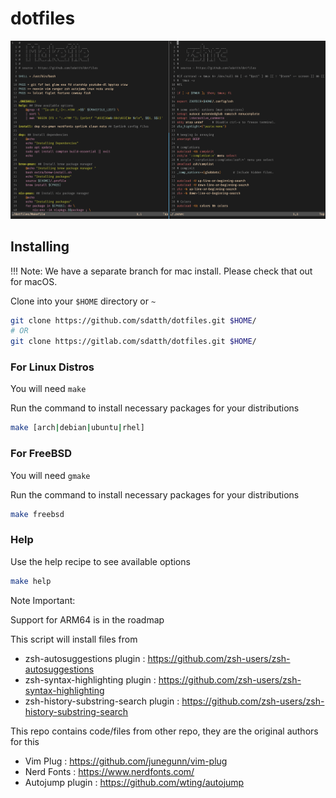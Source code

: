# dotfiles

![machfiles image](./extra/ss.png)

## Installing

!!! Note: We have a separate branch for mac install. Please check that out for macOS.

Clone into your `$HOME` directory or `~`

```bash
git clone https://github.com/sdatth/dotfiles.git $HOME/
# OR
git clone https://gitlab.com/sdatth/dotfiles.git $HOME/
```

### For Linux Distros

You will need `make` 

Run the command to install necessary packages for your distributions
```bash
make [arch|debian|ubuntu|rhel]
```

### For FreeBSD

You will need `gmake` 

Run the command to install necessary packages for your distributions
```bash
make freebsd
```

### Help

Use the help recipe to see available options
```bash
make help
```


Note Important:

Support for ARM64 is in the roadmap

This script will install files from 
- zsh-autosuggestions plugin          : https://github.com/zsh-users/zsh-autosuggestions
- zsh-syntax-highlighting plugin      : https://github.com/zsh-users/zsh-syntax-highlighting
- zsh-history-substring-search plugin : https://github.com/zsh-users/zsh-history-substring-search

This repo contains code/files from other repo, they are the original authors for this
- Vim Plug        : https://github.com/junegunn/vim-plug
- Nerd Fonts      : https://www.nerdfonts.com/
- Autojump plugin : https://github.com/wting/autojump
